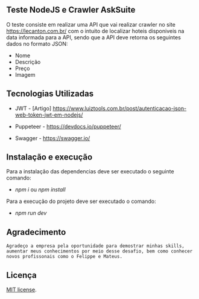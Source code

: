 ## Teste NodeJS e Crawler AskSuite 

O teste consiste em realizar uma API que vai realizar  crawler no site https://lecanton.com.br/ com o intuito de localizar hoteis disponiveis na data informada para a API, sendo que a API deve retorna os seguintes dados no formato JSON:

- Nome
- Descrição
- Preço
- Imagem


## Tecnologias Utilizadas

- JWT - [Artigo] https://www.luiztools.com.br/post/autenticacao-json-web-token-jwt-em-nodejs/

- Puppeteer - https://devdocs.io/puppeteer/

- Swagger - https://swagger.io/

## Instalação e execução 

Para a instalação das dependencias deve ser executado o seguinte comando:

- <i> npm i </i> ou <i>npm install</i>

Para a execução do projeto deve ser executado o comando:

- <i> npm run dev </i> 

## Agradecimento

    Agradeço a empresa pela oportunidade para demostrar minhas skills, aumentar meus conhecimentos por meio desse desafio, bem como conhecer novos profissonais como o Felippe e Mateus.


## Licença

[MIT license](https://opensource.org/licenses/MIT).

